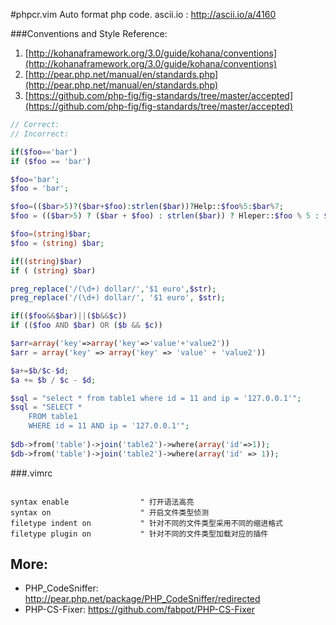 #phpcr.vim
Auto format php code.
ascii.io : http://ascii.io/a/4160


###Conventions and Style 
Reference:  
1. [http://kohanaframework.org/3.0/guide/kohana/conventions](http://kohanaframework.org/3.0/guide/kohana/conventions)  
2. [http://pear.php.net/manual/en/standards.php](http://pear.php.net/manual/en/standards.php)  
3. [https://github.com/php-fig/fig-standards/tree/master/accepted](https://github.com/php-fig/fig-standards/tree/master/accepted)

```php
// Correct:  
// Incorrect:

if($foo=='bar')     
if ($foo == 'bar')

$foo='bar';     
$foo = 'bar';

$foo=(($bar>5)?($bar+$foo):strlen($bar))?Help::$foo%5:$bar%7;   
$foo = (($bar>5) ? ($bar + $foo) : strlen($bar)) ? Hleper::$foo % 5 : $bar % 7;

$foo=(string)$bar;  
$foo = (string) $bar;

if((string)$bar)    
if ( (string) $bar)

preg_replace('/(\d+) dollar/','$1 euro',$str);  
preg_replace('/(\d+) dollar/', '$1 euro', $str);

if(($foo&&$bar)||($b&&$c))
if (($foo AND $bar) OR ($b && $c))

$arr=array('key'=>array('key'=>'value'+'value2'))   
$arr = array('key' => array('key' => 'value' + 'value2'))

$a+=$b/$c-$d;    
$a += $b / $c - $d;

$sql = "select * from table1 where id = 11 and ip = '127.0.0.1'";
$sql = "SELECT *
    FROM table1
    WHERE id = 11 AND ip = '127.0.0.1'";
    
$db->from('table')->join('table2')->where(array('id'=>1));
$db->from('table')->join('table2')->where(array('id' => 1));

```
###.vimrc

```viml

syntax enable                " 打开语法高亮 
syntax on                    " 开启文件类型侦测
filetype indent on           " 针对不同的文件类型采用不同的缩进格式
filetype plugin on           " 针对不同的文件类型加载对应的插件

```

More:
----------
* PHP_CodeSniffer: http://pear.php.net/package/PHP_CodeSniffer/redirected 
* PHP-CS-Fixer: https://github.com/fabpot/PHP-CS-Fixer
